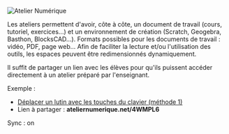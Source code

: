 ![Atelier Numérique](https://www.ateliernumerique.net/img/ateliernumerique.svg)

Les ateliers permettent d'avoir, côte à côte, un document de travail (cours, tutoriel, exercices...) et un environnement de création (Scratch, Geogebra, Basthon, BlocksCAD...). Formats possibles pour les documents de travail : vidéo, PDF, page web... Afin de faciliter la lecture et/ou l'utilisation des outils, les espaces peuvent être redimensionnés dynamiquement.

Il suffit de partager un lien avec les élèves pour qu'ils puissent accéder directement à un atelier préparé par l'enseignant.

Exemple :
* [Déplacer un lutin avec les touches du clavier (méthode 1)](https://www.ateliernumerique.net/4WMPL6) 
* Lien à partager : **ateliernumerique.net/4WMPL6**

Sync : on
